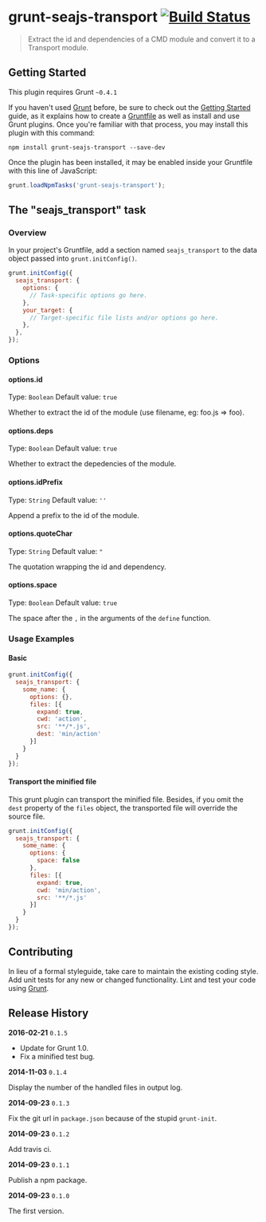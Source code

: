 # grunt-seajs-transport [![Build Status](https://travis-ci.org/Alex1990/grunt-seajs-transport.svg)](https://travis-ci.org/Alex1990/grunt-seajs-transport)

> Extract the id and dependencies of a CMD module and convert it to a Transport module.

## Getting Started
This plugin requires Grunt `~0.4.1`

If you haven't used [Grunt](http://gruntjs.com/) before, be sure to check out the [Getting Started](http://gruntjs.com/getting-started) guide, as it explains how to create a [Gruntfile](http://gruntjs.com/sample-gruntfile) as well as install and use Grunt plugins. Once you're familiar with that process, you may install this plugin with this command:

```shell
npm install grunt-seajs-transport --save-dev
```

Once the plugin has been installed, it may be enabled inside your Gruntfile with this line of JavaScript:

```js
grunt.loadNpmTasks('grunt-seajs-transport');
```

## The "seajs_transport" task

### Overview
In your project's Gruntfile, add a section named `seajs_transport` to the data object passed into `grunt.initConfig()`.

```js
grunt.initConfig({
  seajs_transport: {
    options: {
      // Task-specific options go here.
    },
    your_target: {
      // Target-specific file lists and/or options go here.
    },
  },
});
```

### Options

#### options.id
Type: `Boolean`
Default value: `true`

Whether to extract the id of the module (use filename, eg: foo.js => foo).

#### options.deps
Type: `Boolean`
Default value: `true`

Whether to extract the depedencies of the module.

#### options.idPrefix
Type: `String`
Default value: `''`

Append a prefix to the id of the module.

#### options.quoteChar
Type: `String`
Default value: `"`

The quotation wrapping the id and dependency.

#### options.space
Type: `Boolean`
Default value: `true`

The space after the `,` in the arguments of the `define` function.

### Usage Examples

#### Basic

```js
grunt.initConfig({
  seajs_transport: {
    some_name: {
      options: {},
      files: [{
        expand: true,
        cwd: 'action',
        src: '**/*.js',
        dest: 'min/action'
      }]
    }
  }
});
```

#### Transport the minified file

This grunt plugin can transport the minified file. 
Besides, if you omit the `dest` property of the `files` object, 
the transported file will override the source file.

```js
grunt.initConfig({
  seajs_transport: {
    some_name: {
      options: {
        space: false
      },
      files: [{
        expand: true,
        cwd: 'min/action',
        src: '**/*.js'
      }]
    }
  }
});
```

## Contributing
In lieu of a formal styleguide, take care to maintain the existing coding style. Add unit tests for any new or changed functionality. Lint and test your code using [Grunt](http://gruntjs.com/).

## Release History

**2016-02-21** `0.1.5`

- Update for Grunt 1.0.
- Fix a minified test bug.

**2014-11-03** `0.1.4`

Display the number of the handled files in output log.

**2014-09-23** `0.1.3`

Fix the git url in `package.json` because of the stupid `grunt-init`.

**2014-09-23** `0.1.2`

Add travis ci.

**2014-09-23** `0.1.1`

Publish a npm package.

**2014-09-23** `0.1.0`

The first version.
